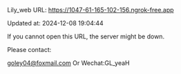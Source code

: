 Lily_web URL: https://1047-61-165-102-156.ngrok-free.app

Updated at: 2024-12-08 19:04:44

If you cannot open this URL, the server might be down.

Please contact: 

goley04@foxmail.com Or Wechat:GL_yeaH